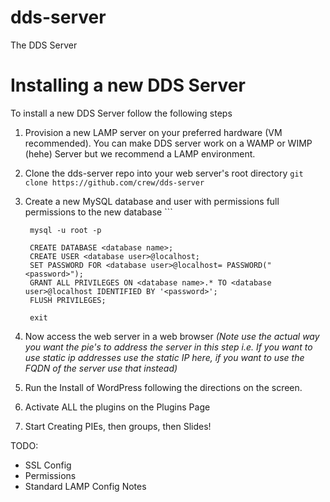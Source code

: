 dds-server
==========

The DDS Server


Installing a new DDS Server
===========================

To install a new DDS Server follow the following steps


1. Provision a new LAMP server on your preferred hardware (VM recommended).  You can make DDS server work on a WAMP or WIMP (hehe) Server but we recommend a LAMP environment.
2. Clone the dds-server repo into your web server's root directory `git clone https://github.com/crew/dds-server`
3. Create a new MySQL database and user with permissions full permissions to the new database 
        ```
           
        mysql -u root -p

        CREATE DATABASE <database name>;
        CREATE USER <database user>@localhost;
        SET PASSWORD FOR <database user>@localhost= PASSWORD("<password>");        
        GRANT ALL PRIVILEGES ON <database name>.* TO <database user>@localhost IDENTIFIED BY '<password>';
        FLUSH PRIVILEGES;
        
        exit
4. Now access the web server in a web browser *(Note use the actual way you want the pie's to address the server in this step i.e. If you want to use static ip addresses use the static IP here, if you want to use the FQDN of the server use that instead)*
5. Run the Install of WordPress following the directions on the screen.
6. Activate ALL the plugins on the Plugins Page
7. Start Creating PIEs, then groups, then Slides!


TODO:
* SSL Config
* Permissions
* Standard LAMP Config Notes

